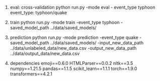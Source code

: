 1.  eval: cross-validation
    python run.py -mode eval - event_type typhoon
        event_type: typhoon/quake
2.  train
    python run.py -mode train -event_type typhoon -saved_model_path ../data/saved_models/ 
3.  prediction 
    python run.py -mode prediction -event_type quake -saved_model_path ../data/saved_models/ -input_new_data_path ../data/unlabeled_data/new_data.csv -output_new_data_path ../data/output_data/new_data.csv


4.  dependencies 
    emoji==0.6.0
    HTMLParser==0.0.2
    nltk==3.5
    numpy==1.21.5
    pandas==1.1.5
    scikit_learn==1.1.1
    torch==1.9.0
    transformers==4.2.1

